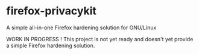 # firefox-privacykit
A simple all-in-one Firefox hardening solution for GNU/Linux

WORK IN PROGRESS !
This project is not yet ready and doesn't yet provide a simple Firefox hardening solution.